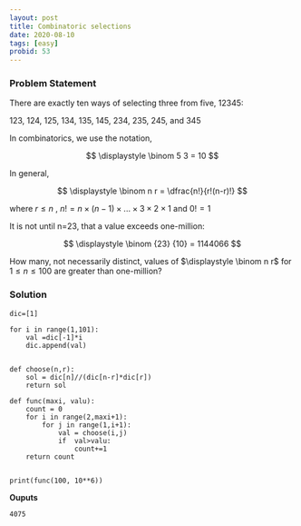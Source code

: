 ```yaml
---
layout: post
title: Combinatoric selections
date: 2020-08-10 
tags: [easy]
probid: 53
---
```


### Problem Statement

There are exactly ten ways of selecting three from five, 12345: 

123, 124, 125, 134, 135, 145, 234, 235, 245, and 345 

In combinatorics, we use the notation, 

$$
\displaystyle \binom 5 3 = 10
$$

In general, 

$$
\displaystyle \binom n r = \dfrac{n!}{r!(n-r)!}
$$

where $r \le n$ , $n! = n \times (n-1) \times ... \times 3 \times 2 \times 1$ and $0! = 1$

It is not until n=23, that a value exceeds one-million: 

$$
\displaystyle \binom {23} {10} = 1144066
$$

How many, not necessarily distinct, values of $\displaystyle \binom n r$ for $1 \le n \le 100$ are greater than one-million?


### Solution

```
dic=[1]

for i in range(1,101):
    val =dic[-1]*i
    dic.append(val)


def choose(n,r):
    sol = dic[n]//(dic[n-r]*dic[r])
    return sol

def func(maxi, valu): 
    count = 0
    for i in range(2,maxi+1):
        for j in range(1,i+1):
            val = choose(i,j)
            if  val>valu:
                count+=1         
    return count


print(func(100, 10**6))
```

**Ouputs**

```
4075
```
